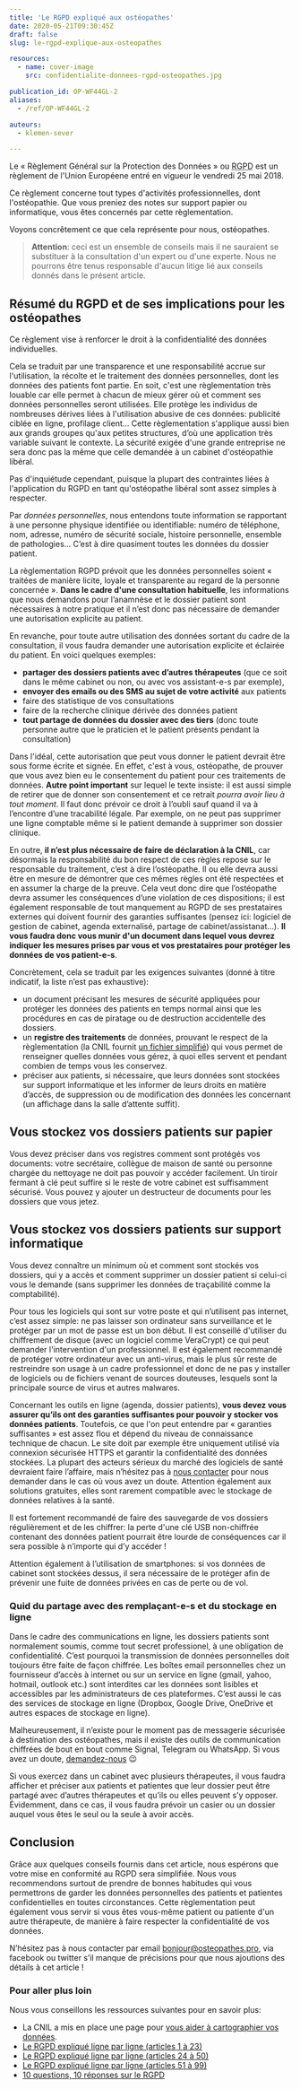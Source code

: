 ```yaml
---
title: 'Le RGPD expliqué aux ostéopathes'
date: 2020-05-21T09:30:45Z
draft: false
slug: le-rgpd-explique-aux-osteopathes

resources:
  - name: cover-image
    src: confidentialite-donnees-rgpd-osteopathes.jpg

publication_id: OP-WF44GL-2
aliases:
  - /ref/OP-WF44GL-2

auteurs:
  - klemen-sever

---
```


Le « Règlement Général sur la Protection des Données » ou <abbr title="Règlement Général sur la Protection des Données">RGPD</abbr> est un règlement
de l'Union Européene entré en vigueur le vendredi 25 mai 2018.

Ce règlement concerne tout types d'activités professionnelles, dont l'ostéopathie.
Que vous preniez des notes sur support papier ou informatique, vous êtes
concernés par cette règlementation.

Voyons concrêtement ce que cela représente pour nous, ostéopathes.

<!--more-->

> **Attention**: ceci est un ensemble de conseils mais il ne sauraient se
> substituer à la consultation d'un expert ou d'une experte. Nous
> ne pourrons être tenus responsable d'aucun litige lié aux conseils donnés
> dans le présent article.

## Résumé du RGPD et de ses implications pour les ostéopathes

Ce règlement vise à renforcer le droit à la confidentialité des données individuelles.

Cela se traduit par une transparence et une responsabilité accrue sur l'utilisation,
la récolte et le traitement des données personnelles, dont les données des patients
font partie. En soit, c'est une règlementation très louable car elle permet
à chacun de mieux gérer où et comment ses données personnelles seront utilisées.
Elle protège les individus de nombreuses dérives liées à l'utilisation abusive
de ces données: publicité ciblée en ligne, profilage client…
Cette règlementation s'applique aussi bien aux grands groupes qu'aux petites
structures, d’où une application très variable suivant le contexte.
La sécurité exigée d'une grande entreprise
ne sera donc pas la même que celle demandée à un cabinet d'ostéopathie libéral.

Pas d'inquiétude cependant, puisque la plupart des contraintes liées à l'application
du RGPD en tant qu'ostéopathe libéral sont assez simples à respecter.

Par *données personnelles*, nous entendons toute information se rapportant à
une personne physique identifiée ou identifiable: numéro de téléphone, nom, adresse,
numéro de sécurité sociale, histoire personnelle, ensemble de pathologies…
C’est à dire quasiment toutes les données du dossier patient.

La règlementation RGPD prévoit que les données personnelles soient
« traitées de manière licite, loyale et transparente au regard de la
personne concernée ». **Dans le cadre d'une consultation habituelle**,
les informations que nous demandons pour l’anamnèse et le dossier patient
sont nécessaires à notre pratique et il n’est donc pas nécessaire de demander
une autorisation explicite au patient.

En revanche, pour toute autre utilisation des données sortant du cadre de la consultation,
il vous faudra demander une autorisation explicite et éclairée du patient. En voici
quelques exemples:

 - **partager des dossiers patients avec d’autres thérapeutes**
   (que ce soit dans le même cabinet ou non, ou avec vos assistant-e-s par exemple),
 - **envoyer des emails ou des SMS au sujet de votre activité** aux patients
 - faire des statistique de vos consultations
 - faire de la recherche clinique dérivée des données patient
 - **tout partage de données du dossier avec des tiers** (donc toute personne
   autre que le praticien et le patient présents pendant la consultation)

Dans l'idéal, cette autorisation que peut vous donner le patient devrait être
sous forme écrite et signée. En effet, c'est à vous, ostéopathe,
de prouver que vous avez bien eu le consentement du patient pour ces traitements
de données. **Autre point important** sur lequel le texte insiste:
il est aussi simple de retirer que de donner son consentement et ce retrait
*pourra avoir lieu à tout moment*. Il faut donc prévoir ce droit à l’oubli
sauf quand il va à l’encontre d’une tracabilité légale. Par exemple, on ne
peut pas supprimer une ligne comptable même si le patient demande à
supprimer son dossier clinique.

En outre, **il n’est plus nécessaire de faire de déclaration à la CNIL**,
car désormais la responsabilité du bon
respect de ces règles repose sur le responsable du traitement, c’est à
dire l’ostéopathe. Il ou elle devra aussi être en mesure de démontrer
que ces mêmes règles ont été respectées et en assumer la charge de la preuve.
Cela veut donc dire que l’ostéopathe devra assumer les conséquences d’une
violation de ces dispositions; il est également responsable de tout
manquement au RGPD de ses prestataires externes qui doivent fournir des
garanties suffisantes (pensez ici: logiciel de gestion
de cabinet, agenda externalisé, partage de cabinet/assistanat…). **Il vous
faudra donc vous munir d'un document dans lequel vous devrez indiquer les mesures
prises par vous et vos prestataires pour protéger les données de vos patient-e-s**.

Concrètement, cela se traduit par les exigences suivantes (donné à
titre indicatif, la liste n’est pas exhaustive):

 * un document précisant les mesures de sécurité appliquées pour protéger
   les données des patients en temps normal ainsi que les procédures en
   cas de piratage ou de destruction accidentelle des dossiers.
 * un **registre des traitements** de données, prouvant le respect de la
   règlementation (la CNIL fournit
   [un fichier simplifié](https://www.cnil.fr/sites/default/files/atoms/files/registre-traitement-simplifie.ods)) qui vous permet de
   renseigner quelles données vous gérez, à quoi elles servent et
   pendant combien de temps vous les conservez.
 * préciser aux patients, si nécessaire, que leurs données sont stockées
   sur support informatique et les informer de leurs droits en matière d’accès,
   de suppression ou de modification des données les concernant
   (un affichage dans la salle d’attente suffit).

## Vous stockez vos dossiers patients sur papier
Vous devez préciser dans vos registres comment sont protégés vos documents:
votre secrétaire, collègue de maison de santé ou personne chargée du
nettoyage ne doit pas pouvoir y accéder facilement. Un tiroir fermant à
clé peut suffire si le reste de votre cabinet est suffisamment sécurisé.
Vous pouvez y ajouter un destructeur de documents pour les dossiers que vous jetez.

## Vous stockez vos dossiers patients sur support informatique
Vous devez connaître un minimum où et comment sont stockés vos dossiers,
qui y a accès et comment supprimer un dossier patient si celui-ci vous le
demande (sans supprimer les données de traçabilité comme la comptabilité).

Pour tous les logiciels qui sont sur votre poste et qui n’utilisent pas
internet, c’est assez simple: ne pas laisser son ordinateur sans surveillance
et le protéger par un mot de passe est un bon début. Il est conseillé d'utiliser
du chiffrement de disque (avec un logiciel comme VeraCrypt) ce qui peut
demander l'intervention d'un professionnel. Il est également recommandé de
protéger votre ordinateur avec un anti-virus, mais le plus sûr reste de
restreindre son usage à un cadre
professionnel et donc de ne pas y installer de logiciels
ou de fichiers venant de sources douteuses, lesquels sont la principale
source de virus et autres malwares.

Concernant les outils en ligne (agenda, dossier patients), **vous devez vous
assurer qu’ils ont des garanties suffisantes pour pouvoir y stocker vos
données patients**. Toutefois, ce que l'on peut entendre par
« garanties suffisantes » est assez flou et dépend du niveau de connaissance
technique de chacun.
Le site doit par exemple être uniquement utilisé via connexion
sécurisée HTTPS et garantir la confidentialité des données stockées. La
plupart des acteurs sérieux du marché des logiciels de santé devraient
faire l’affaire, mais n’hésitez pas à [nous contacter](mailto:bonjour@osteopathes.pro)
pour nous demander dans le cas où vous avez un doute. Attention également aux
solutions gratuites, elles sont rarement compatible avec le stockage de données
relatives à la santé.

Il est fortement recommandé de faire des sauvegarde de vos dossiers régulièrement
et de les chiffrer: la perte d'une clé USB non-chiffrée contenant des données
patient pourrait être lourde de conséquences car il sera possible à
n’importe qui d’y accéder !

Attention également à l’utilisation de smartphones: si vos données de cabinet
sont stockées dessus, il sera nécessaire de le protéger afin de prévenir
une fuite de données privées en cas de perte ou de vol.

### Quid du partage avec des remplaçant-e-s et du stockage en ligne
Dans le cadre des communications en ligne, les dossiers patients sont
normalement soumis, comme tout secret professionel, à une obligation de
confidentialité. C’est pourquoi la transmission de données personnelles doit toujours
être faite de façon chiffrée. Les boîtes email personnelles chez un
fournisseur d’accès à internet ou sur un service en ligne (gmail, yahoo,
hotmail, outlook etc.) sont interdites car les données sont lisibles et
accessibles par les administrateurs de ces plateformes. C’est aussi le
cas des services de stockage en ligne (Dropbox, Google Drive, OneDrive et
autres espaces de stockage en ligne).

Malheureusement, il n’existe pour le moment pas de messagerie sécurisée
à destination des ostéopathes, mais il existe des outils de communication
chiffrées de bout en bout comme Signal, Telegram ou WhatsApp.
Si vous avez un doute, [demandez-nous](mailto:bonjour@osteopathes.pro) 😉

Si vous exercez dans un cabinet avec plusieurs thérapeutes, il vous faudra afficher
et préciser aux patients et patientes que leur dossier peut être partagé avec
d’autres thérapeutes et qu’ils ou elles peuvent s’y opposer.
Évidemment, dans ce cas, il vous faudra prévoir
un casier ou un dossier auquel vous êtes le seul ou la seule à avoir accès.

## Conclusion
Grâce aux quelques conseils fournis dans cet article, nous espérons que
votre mise en conformité au RGPD sera simplifiée. Nous vous recommendons
surtout de prendre de bonnes habitudes qui vous permettrons de garder
les données personnelles des patients et patientes confidentielles en
toutes circonstances. Cette règlementation peut également vous servir si
vous êtes vous-même patient ou patiente d'un autre thérapeute, de manière à faire
respecter la confidentialité de vos données.

N’hésitez pas à nous contacter par email bonjour@osteopathes.pro, via facebook
ou twitter s’il manque de précisions pour que nous ajoutions des détails
à cet article !

### Pour aller plus loin
Nous vous conseillons les ressources suivantes pour en savoir plus:

 * La CNIL a mis en place une page pour [vous aider à cartographier vos données](https://www.cnil.fr/fr/cartographier-vos-traitements-de-donnees-personnelles).
 * [Le RGPD expliqué ligne par ligne (articles 1 à 23)](https://www.nextinpact.com/news/106135-le-rgpd-explique-ligne-par-ligne-articles-1-a-23.htm)
 * [Le RGPD expliqué ligne par ligne (articles 24 à 50)](https://www.nextinpact.com/news/106168-le-rgpd-explique-ligne-par-ligne-articles-24-a-50.htm)
 * [Le RGPD expliqué ligne par ligne (articles 51 à 99)](https://www.nextinpact.com/news/106169-le-rgpd-explique-ligne-par-ligne-articles-51-a-99.htm)
 * [10 questions, 10 réponses sur le RGPD](https://www.nextinpact.com/news/106618-le-rgpd-entre-en-application-10-questions-10-reponses.htm)
